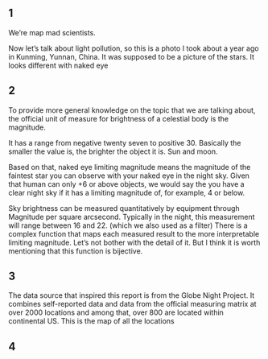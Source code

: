 ## 1

We’re map mad scientists.

Now let’s talk about light pollution, so this is a photo I took about a year ago in Kunming, Yunnan, China. It was supposed to be a picture of the stars. It looks different with naked eye

## 2

To provide more general knowledge on the topic that we are talking about, the official unit of measure for brightness of a celestial body is the magnitude. 

It has a range from negative twenty seven to positive 30. Basically the smaller the value is, the brighter the object it is. Sun and moon.

Based on that, naked eye limiting magnitude means the magnitude of the faintest star you can observe with your naked eye in the night sky. Given that human can only +6 or above objects, we would say the you have a clear night sky if it has a limiting magnitude of, for example, 4 or below.

Sky brightness can be measured quantitatively by equipment through Magnitude per square arcsecond. Typically in the night, this measurement will range between 16 and 22. (which we also used as a filter) There is a complex function that maps each measured result to the more interpretable limiting magnitude. Let’s not bother with the detail of it. But I think it is worth mentioning that this function is bijective.

## 3

The data source that inspired this report is from the Globe Night Project. It combines self-reported data and data from the official measuring matrix at over 2000 locations and among that, over 800 are located within continental US. This is the map of all the locations 

## 4
